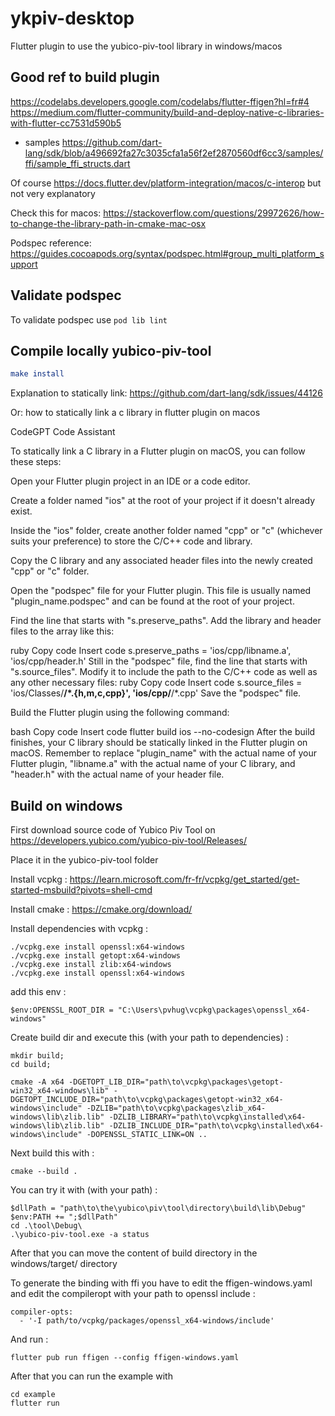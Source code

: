 # ykpiv-desktop

Flutter plugin to use the yubico-piv-tool library in windows/macos

## Good ref to build plugin

<https://codelabs.developers.google.com/codelabs/flutter-ffigen?hl=fr#4>
<https://medium.com/flutter-community/build-and-deploy-native-c-libraries-with-flutter-cc7531d590b5>

- samples <https://github.com/dart-lang/sdk/blob/a496692fa27c3035cfa1a56f2ef2870560df6cc3/samples/ffi/sample_ffi_structs.dart>

Of course <https://docs.flutter.dev/platform-integration/macos/c-interop> but not very explanatory

Check this for macos: <https://stackoverflow.com/questions/29972626/how-to-change-the-library-path-in-cmake-mac-osx>

Podspec reference: <https://guides.cocoapods.org/syntax/podspec.html#group_multi_platform_support>

## Validate podspec

To validate podspec use ```pod lib lint```

## Compile locally yubico-piv-tool

```cmake . -DOPENSSL_STATIC_LINK=ON -DCMAKE_INSTALL_PREFIX=./target/ 
make install
 ```

Explanation to statically link:
<https://github.com/dart-lang/sdk/issues/44126>

Or:
how to statically link a c library in flutter plugin on macos

CodeGPT Code Assistant

To statically link a C library in a Flutter plugin on macOS, you can follow these steps:

Open your Flutter plugin project in an IDE or a code editor.

Create a folder named "ios" at the root of your project if it doesn't already exist.

Inside the "ios" folder, create another folder named "cpp" or "c" (whichever suits your preference) to store the C/C++ code and library.

Copy the C library and any associated header files into the newly created "cpp" or "c" folder.

Open the "podspec" file for your Flutter plugin. This file is usually named "plugin_name.podspec" and can be found at the root of your project.

Find the line that starts with "s.preserve_paths". Add the library and header files to the array like this:

ruby
Copy code
Insert code
s.preserve_paths = 'ios/cpp/libname.a', 'ios/cpp/header.h'
Still in the "podspec" file, find the line that starts with "s.source_files". Modify it to include the path to the C/C++ code as well as any other necessary files:
ruby
Copy code
Insert code
s.source_files = 'ios/Classes/**/*.{h,m,c,cpp}', 'ios/cpp/**/*.cpp'
Save the "podspec" file.

Build the Flutter plugin using the following command:

bash
Copy code
Insert code
flutter build ios --no-codesign
After the build finishes, your C library should be statically linked in the Flutter plugin on macOS.
Remember to replace "plugin_name" with the actual name of your Flutter plugin, "libname.a" with the actual name of your C library, and "header.h" with the actual name of your header file.

## Build on windows

First download source code of Yubico Piv Tool on https://developers.yubico.com/yubico-piv-tool/Releases/

Place it in the yubico-piv-tool folder

Install vcpkg : https://learn.microsoft.com/fr-fr/vcpkg/get_started/get-started-msbuild?pivots=shell-cmd

Install cmake : https://cmake.org/download/

Install dependencies with vcpkg : 

```
./vcpkg.exe install openssl:x64-windows
./vcpkg.exe install getopt:x64-windows
./vcpkg.exe install zlib:x64-windows
./vcpkg.exe install openssl:x64-windows
```

add this env : 

```
$env:OPENSSL_ROOT_DIR = "C:\Users\pvhug\vcpkg\packages\openssl_x64-windows"
```

Create build dir and execute this (with your path to dependencies) : 

```
mkdir build;
cd build;

cmake -A x64 -DGETOPT_LIB_DIR="path\to\vcpkg\packages\getopt-win32_x64-windows\lib" -DGETOPT_INCLUDE_DIR="path\to\vcpkg\packages\getopt-win32_x64-windows\include" -DZLIB="path\to\vcpkg\packages\zlib_x64-windows\lib\zlib.lib" -DZLIB_LIBRARY="path\to\vcpkg\installed\x64-windows\lib\zlib.lib" -DZLIB_INCLUDE_DIR="path\to\vcpkg\installed\x64-windows\include" -DOPENSSL_STATIC_LINK=ON ..

```

Next build this with : 

```
cmake --build .
```

You can try it with (with your path) : 

```
$dllPath = "path\to\the\yubico\piv\tool\directory\build\lib\Debug"
$env:PATH += ";$dllPath"
cd .\tool\Debug\
.\yubico-piv-tool.exe -a status
```

After that you can move the content of build directory in the windows/target/ directory

To generate the binding with ffi you have to edit the ffigen-windows.yaml and edit the compileropt with your path to openssl include :

```
compiler-opts:
  - '-I path/to/vcpkg/packages/openssl_x64-windows/include'
```

And run : 

```
flutter pub run ffigen --config ffigen-windows.yaml
```


After that you can run the example with 

```
cd example
flutter run
```

